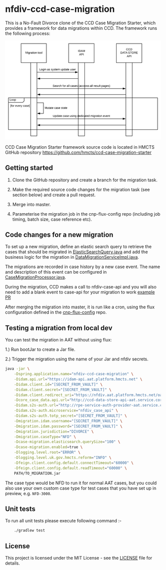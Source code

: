 # nfdiv-ccd-case-migration

This is a No-Fault Divorce clone of the CCD Case Migration Starter, which provides a framework for data migrations within CCD. The framework runs the following process:

![diagram](docs/process.png)


CCD Case Migration Starter framework source code is located in HMCTS GitHub repository  https://github.com/hmcts/ccd-case-migration-starter


## Getting started


1. Clone the GitHub repository and create a branch for the migration task.

2. Make the required source code changes for the migration task (see section below) and create a pull request.

4. Merge into master.

5. Parameterise the migration job in the cnp-flux-config repo (including job timing, batch size, case reference etc).

## Code changes for a new migration

To set up a new migration, define an elastic search query to retrieve the cases that should be migrated in [ElasticSearchQuery.java](https://github.com/hmcts/nfdiv-ccd-case-migration/blob/master/src/main/java/uk/gov/hmcts/reform/migration/query/ElasticSearchQuery.java) and add the business logic for the migration in [DataMigrationServiceImpl.java](https://github.com/hmcts/nfdiv-ccd-case-migration/blob/master/src/main/java/uk/gov/hmcts/reform/migration/service/DataMigrationServiceImpl.java).

The migrations are recorded in case history by a new case event. The name and description of this event can be configured in [CaseMigrationProcessor.java](https://github.com/hmcts/nfdiv-ccd-case-migration/blob/master/src/main/java/uk/gov/hmcts/reform/migration/CaseMigrationProcessor.java).

During the migration, CCD makes a call to nfdiv-case-api and you will also need to add a blank event to case-api for your migration to work [example PR](https://github.com/hmcts/nfdiv-case-api/pull/3841)

After merging the migration into master, it is run like a cron, using the flux configuration defined in the [cnp-flux-config](https://github.com/hmcts/cnp-flux-config/tree/master/apps/nfdiv/nfdiv-ccd-case-migration) repo.

## Testing a migration from local dev
You can test the migration in AAT without using flux:

1.) Run bootJar to create a Jar file.

2.) Trigger the migration using the name of your Jar and nfdiv secrets.

```bash
java -jar \
    -Dspring.application.name="nfdiv-ccd-case-migration" \
    -Didam.api.url="https://idam-api.aat.platform.hmcts.net" \
    -Didam.client.id="[SECRET_FROM_VAULT]" \
    -Didam.client.secret="[SECRET_FROM_VAULT]" \
    -Didam.client.redirect_uri="https://nfdiv.aat.platform.hmcts.net/oauth2/callback" \
    -Dcore_case_data.api.url="http://ccd-data-store-api-aat.service.core-compute-aat.internal" \
    -Didam.s2s-auth.url="http://rpe-service-auth-provider-aat.service.core-compute-aat.internal" \
    -Didam.s2s-auth.microservice="nfdiv_case_api" \
    -Didam.s2s-auth.totp_secret="[SECRET_FROM_VAULT]" \
    -Dmigration.idam.username="[SECRET_FROM_VAULT]" \
    -Dmigration.idam.password="[SECRET_FROM_VAULT]" \
    -Dmigration.jurisdiction="DIVORCE" \
    -Dmigration.caseType="NFD" \
    -Dcase-migration.elasticsearch.querySize="100" \
    -Dcase-migration.enabled=true \
    -Dlogging.level.root="ERROR" \
    -Dlogging.level.uk.gov.hmcts.reform="INFO" \
    -Dfeign.client.config.default.connectTimeout="60000" \
    -Dfeign.client.config.default.readTimeout="60000" \
    PATH/TO_MIGRATION.jar
```
The case type would be NFD to run it for normal AAT cases, but you could also use your own custom case type for test cases that you have set up in preview, e.g. `NFD-3000`.

## Unit tests

To run all unit tests please execute following command :-

```bash
    ./gradlew test
```

## License

This project is licensed under the MIT License - see the [LICENSE](LICENSE) file for details.
